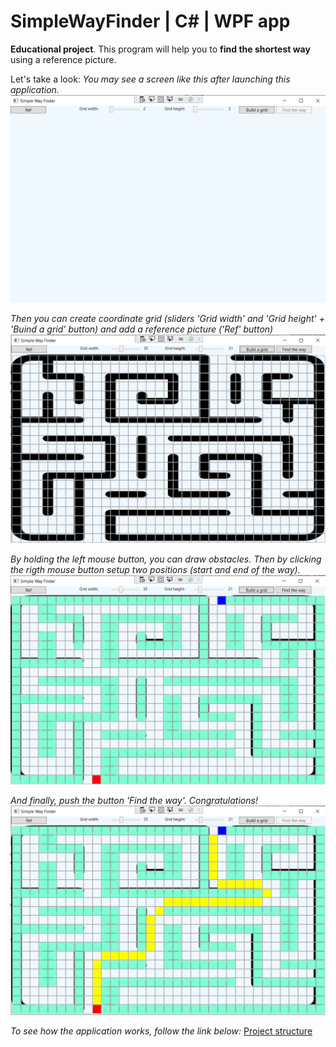 # SimpleWayFinder | C# | WPF app

**Educational project**. This program will help you to **find the shortest way** using a reference picture.

Let's take a look:
*You may see a screen like this after launching this application.*
![Initial start](/pic/idle.png)

*Then you can create coordinate grid (sliders 'Grid width' and 'Grid height' + 'Buind a grid' button) and add a reference picture ('Ref' button)*
![ref](/pic/ref.png)

*By holding the left mouse button, you can draw obstacles. Then by clicking the rigth mouse button setup two positions (start and end of the way).*
![draw](/pic/draw.png)

*And finally, push the button 'Find the way'. Congratulations!*
![draw](/pic/res.png)

*To see how the application works, follow the link below:* [Project structure](/dev.md)
